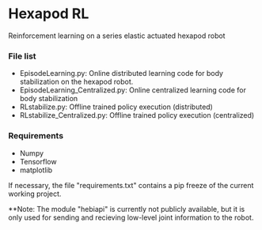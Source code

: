 # Hexapod RL
Reinforcement learning on a series elastic actuated hexapod robot

### File list

- EpisodeLearning.py: Online distributed learning code for body stabilization
     on the hexapod robot.
- EpisodeLearning_Centralized.py: Online centralized learning code for body
    stabilization
- RLstabilize.py: Offline trained policy execution (distributed)
- RLstabilize_Centralized.py: Offline trained policy execution (centralized)

### Requirements
- Numpy
- Tensorflow
- matplotlib

If necessary, the file "requirements.txt" contains a pip freeze of the
current working project.

**Note: The module "hebiapi" is currently not publicly available, but it is
only used for sending and recieving low-level joint information to the
robot.
